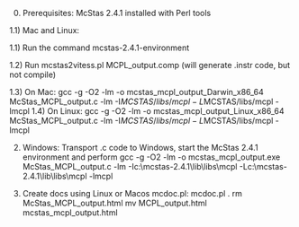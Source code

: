 0) Prerequisites: McStas 2.4.1 installed with Perl tools

1.1) Mac and Linux:

1.1) Run the command mcstas-2.4.1-environment 

1.2) Run mcstas2vitess.pl MCPL_output.comp (will generate .instr code, but not compile)

1.3) On Mac:    gcc -g -O2 -lm -o mcstas_mcpl_output_Darwin_x86_64 McStas_MCPL_output.c -lm -I$MCSTAS/libs/mcpl -L$MCSTAS/libs/mcpl -lmcpl
1.4) On Linux:	gcc -g -O2 -lm -o mcstas_mcpl_output_Linux_x86_64 McStas_MCPL_output.c -lm -I$MCSTAS/libs/mcpl -L$MCSTAS/libs/mcpl -lmcpl


2) Windows:
   Transport .c code to Windows, start the McStas 2.4.1 environment and perform
   gcc -g -O2 -lm -o mcstas_mcpl_output.exe McStas_MCPL_output.c -lm -Ic:\\mcstas-2.4.1\\lib\\libs\\mcpl -Lc:\\mcstas-2.4.1\\lib\\libs\\mcpl -lmcpl

3) Create docs using Linux or Macos mcdoc.pl:
mcdoc.pl .
rm McStas_MCPL_output.html
mv MCPL_output.html mcstas_mcpl_output.html

